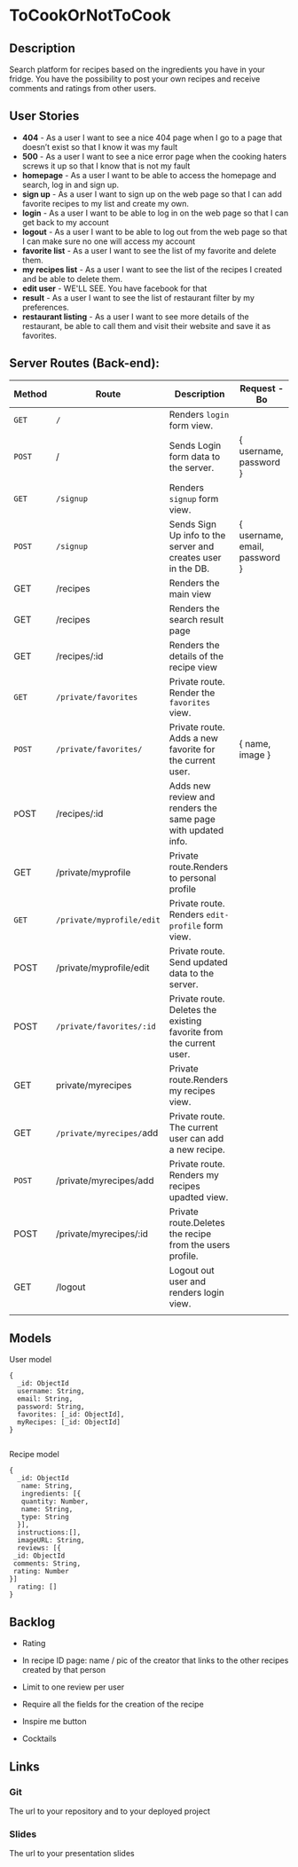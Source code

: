 # ToCookOrNotToCook



## Description

Search platform for recipes based on the ingredients you have in your fridge. You have the possibility to post your own recipes and receive comments and ratings from other users.



## User Stories

- **404** - As a user I want to see a nice 404 page when I go to a page that doesn’t exist so that I know it was my fault
- **500** - As a user I want to see a nice error page when the cooking haters screws it up so that I know that is not my fault
- **homepage** - As a user I want to be able to access the homepage and search, log in and sign up.
- **sign up** - As a user I want to sign up on the web page so that I can add favorite recipes to my list and create my own.
- **login** - As a user I want to be able to log in on the web page so that I can get back to my account
- **logout** - As a user I want to be able to log out from the web page so that I can make sure no one will access my account
- **favorite list** - As a user I want to see the list of my favorite and delete them.
- **my recipes list** - As a user I want to see the list of the recipes I created and be able to delete them.
- **edit user** -  WE'LL SEE. You have facebook for that
- **result** - As a user I want to see the list of restaurant filter by my preferences.
- **restaurant listing** - As a user I want to see more details of the restaurant, be able to call them and visit their website and save it as favorites.



## Server Routes (Back-end):



| **Method** | **Route**                | **Description**                                              | Request - Bo                  |
| ---------- | ------------------------ | ------------------------------------------------------------ | ----------------------------- |
| `GET`      | `/`                      | Renders `login` form view.                                   |                               |
| `POST`     | /                        | Sends Login form data to the server.                         | { username, password }        |
| `GET`      | `/signup`                | Renders `signup` form view.                                  |                               |
| `POST`     | `/signup`                | Sends Sign Up info to the server and creates user in the DB. | { username, email, password } |
| GET        | /recipes                 | Renders the main view                                        |                               |
| GET        | /recipes                 | Renders the search result page                               |                               |
| GET        | /recipes/:id             | Renders the details of the recipe view                       |                               |
| `GET`      | `/private/favorites`     | Private route. Render the `favorites` view.                  |                               |
| `POST`     | `/private/favorites/`    | Private route. Adds a new favorite for the current user.     | { name, image }               |
| `P`OST     | /recipes/:id             | Adds new review and renders the same page with updated info. |                               |
| GET        | /private/myprofile        | Private route.Renders to personal profile                          |                               |
| `GET`      | `/private/myprofile/edit`  | Private route. Renders `edit-profile` form view.             |                               |
| POST       | /private/myprofile/edit    | Private route. Send updated data to the server.              |                               |                               |
| POST       | `/private/favorites/:id` | Private route. Deletes the existing favorite from the current user. |                               |
| GET        | private/myrecipes        | Private route.Renders my recipes view.                       |                               |
| GET        | `/private/myrecipes/`add | Private route. The current user can add a new recipe.        |                               |
| `POST`     | /private/myrecipes/add   | Private route. Renders my recipes upadted view.              |                               |
| POST       | /private/myrecipes/:id   | Private route.Deletes the recipe from the users profile.     |                               |
| GET        | /logout                  | Logout out user and renders login view.                      |                               |
|            |                          |                                                              |                               |

## Models

User model

```
{
  _id: ObjectId
  username: String,
  email: String,
  password: String,
  favorites: [_id: ObjectId],
  myRecipes: [_id: ObjectId]
}
   
```

Recipe model

```
{
  _id: ObjectId  
   name: String,
   ingredients: [{
   quantity: Number,
   name: String,
   type: String
  }],
  instructions:[],
  imageURL: String,
  reviews: [{
 _id: ObjectId  
 comments: String,
 rating: Number
}]
  rating: []
}
```





## Backlog

- Rating

- In recipe ID page: name / pic of the creator that links to the other recipes created by that person
- Limit to one review per user
- Require all the fields for the creation of the recipe
- Inspire me button
- Cocktails



## Links

### Git

The url to your repository and to your deployed project



### Slides

The url to your presentation slides

